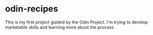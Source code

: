 # odin-recipes

This is my first project guided by the Odin Project. I'm trying to develop marketable skills and learning more about the process. 